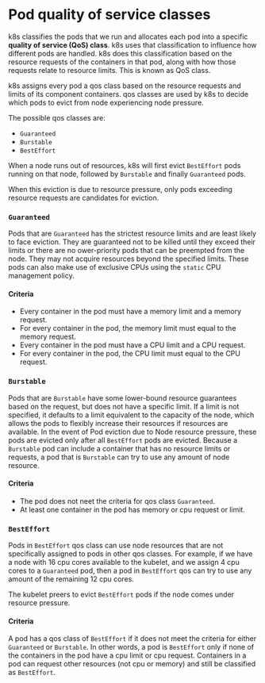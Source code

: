 # Pod quality of service classes

k8s classifies the pods that we run and allocates each pod into a specific
**quality of service (QoS) class**. k8s uses that classification to influence
how different pods are handled. k8s does this classification based on the
resource requests of the containers in that pod, along with how those requests
relate to resource limits. This is known as QoS class.

k8s assigns every pod a qos class based on the resource requests and limits of
its component containers. qos classes are used by k8s to decide which pods to
evict from node experiencing node pressure.

The possible qos classes are:
- `Guaranteed`
- `Burstable`
- `BestEffort`

When a node runs out of resources, k8s will first evict `BestEffort` pods
running on that node, followed by `Burstable` and finally `Guaranteed` pods.

When this eviction is due to resource pressure, only pods exceeding resource
requests are candidates for eviction.

### `Guaranteed`

Pods that are `Guaranteed` has the strictest resource limits and are least
likely to face eviction. They are guaranteed not to be killed until they exceed
their limits or there are no ower-priority pods that can be preempted from the
node. They may not acquire resources beyond the specified limits. These pods can
also make use of exclusive CPUs using the `static` CPU management policy.

#### Criteria
- Every container in the pod must have a memory limit and a memory request.
- For every container in the pod, the memory limit must equal to the memory
  request.
- Every container in the pod must have a CPU limit and a CPU request.
- For every container in the pod, the CPU limit must equal to the CPU request.

### `Burstable`

Pods that are `Burstable` have some lower-bound resource guarantees based on the
request, but does not have a specific limit. If a limit is not specified, it
defaults to a limit equivalent to the capacity of the node, which allows the
pods to flexibly increase their resources if resources are available. In the
event of Pod eviction due to Node resource pressure, these pods are evicted only
after all `BestEffort` pods are evicted. Because a `Burstable` pod can include a
container that has no resource limits or requests, a pod that is `Burstable` can
try to use any amount of node resource.

#### Criteria
- The pod does not neet the criteria for qos class `Guaranteed`.
- At least one container in the pod has memory or cpu request or limit.

### `BestEffort`

Pods in `BestEffort` qos class can use node resources that are not specifically
assigned to pods in other qos classes. For example, if we have a node with 16
cpu cores available to the kubelet, and we assign 4 cpu cores to a `Guaranteed`
pod, then a pod in `BestEffort` qos can try to use any amount of the remaining
12 cpu cores.

The kubelet preers to evict `BestEffort` pods if the node comes under resource
pressure.

#### Criteria

A pod has a qos class of `BestEffort` if it does not meet the criteria for
either `Guaranteed` or `Burstable`. In other words, a pod is `BestEffort` only
if none of the containers in the pod have a cpu limit or cpu request. Containers
in a pod can request other resources (not cpu or memory) and still be classified
as `BestEffort`.

